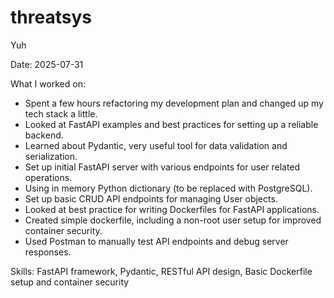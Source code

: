 # threatsys
Yuh

Date: 2025-07-31

What I worked on:
 - Spent a few hours refactoring my development plan and changed up my tech stack a little. 
 - Looked at FastAPI examples and best practices for setting up a reliable backend.
 - Learned about Pydantic, very useful tool for data validation and serialization.
 - Set up initial FastAPI server with various endpoints for user related operations.
 - Using in memory Python dictionary (to be replaced with PostgreSQL).
 - Set up basic CRUD API endpoints for managing User objects.
 - Looked at best practice for writing Dockerfiles for FastAPI applications.
 - Created simple dockerfile, including a non-root user setup for improved container security.
 - Used Postman to manually test API endpoints and debug server responses. 

Skills: FastAPI framework, Pydantic, RESTful API design, 
    Basic Dockerfile setup and container security

